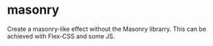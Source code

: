 # masonry

Create a masonry-like effect without the Masonry librarry. This can be achieved with Flex-CSS and some JS.
